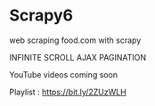 # Scrapy6

web scraping food.com with scrapy

INFINITE SCROLL
AJAX PAGINATION

YouTube videos coming soon

Playlist : https://bit.ly/2ZUzWLH

